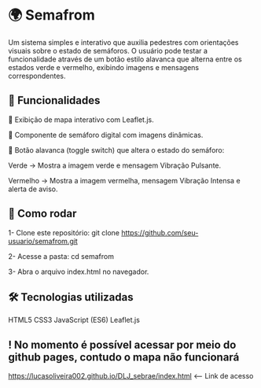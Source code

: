# 🌍 Semafrom
Um sistema simples e interativo que auxilia pedestres com orientações visuais sobre o estado de semáforos.
O usuário pode testar a funcionalidade através de um botão estilo alavanca que alterna entre os estados verde e vermelho, exibindo imagens e mensagens correspondentes.

## 📌 Funcionalidades

📍 Exibição de mapa interativo com Leaflet.js.

🚦 Componente de semáforo digital com imagens dinâmicas.

🔄 Botão alavanca (toggle switch) que altera o estado do semáforo:

Verde → Mostra a imagem verde e mensagem Vibração Pulsante.

Vermelho → Mostra a imagem vermelha, mensagem Vibração Intensa e alerta de aviso.


## 🚀 Como rodar

1- Clone este repositório:
git clone https://github.com/seu-usuario/semafrom.git

2- Acesse a pasta:
cd semafrom

3- Abra o arquivo index.html no navegador.

## 🛠️ Tecnologias utilizadas

HTML5
CSS3
JavaScript (ES6)
Leaflet.js

## ! No momento é possível acessar por meio do github pages, contudo o mapa não funcionará
https://lucasoliveira002.github.io/DLJ_sebrae/index.html  <-- Link de acesso
